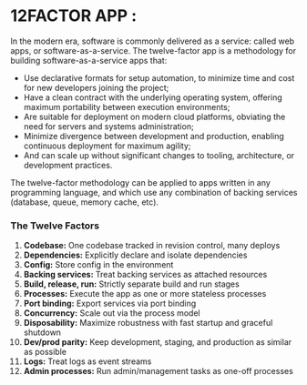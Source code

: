 # 12FACTOR APP :

In the modern era, software is commonly delivered as a service: called web apps, or software-as-a-service. The twelve-factor app is a methodology for building software-as-a-service apps that:

* Use declarative formats for setup automation, to minimize time and cost for new developers joining the project;
* Have a clean contract with the underlying operating system, offering maximum portability between execution environments;
* Are suitable for deployment on modern cloud platforms, obviating the need for servers and systems administration;
* Minimize divergence between development and production, enabling continuous deployment for maximum agility;
* And can scale up without significant changes to tooling, architecture, or development practices.

The twelve-factor methodology can be applied to apps written in any programming language, and which use any combination of backing services (database, queue, memory cache, etc).

### The Twelve Factors
1. **Codebase:** One codebase tracked in revision control, many deploys
1. **Dependencies:** Explicitly declare and isolate dependencies
1. **Config:** Store config in the environment
1. **Backing services:** Treat backing services as attached resources
1. **Build, release, run:** Strictly separate build and run stages
1. **Processes:** Execute the app as one or more stateless processes
1. **Port binding:** Export services via port binding
1. **Concurrency:** Scale out via the process model
1. **Disposability:** Maximize robustness with fast startup and graceful shutdown
1. **Dev/prod parity:** Keep development, staging, and production as similar as possible
1. **Logs:** Treat logs as event streams
1. **Admin processes:** Run admin/management tasks as one-off processes
